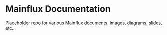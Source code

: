 # Mainflux Documentation

Placeholder repo for various Mainflux documents, images, diagrams, slides, etc...
